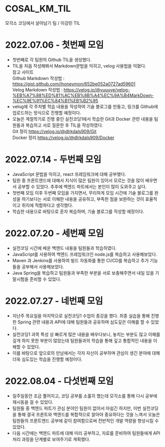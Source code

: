 # COSAL_KM_TIL
모각소 코딩에서 살아남기 팀 / 이강민 TIL

# 2022.07.06 - 첫번째 모임
* 첫번째로 각 팀원의 Github TIL을 생성했다.
* TIL을 처음 작성해봐서 Markdown문법을 익히고, velog 사용법을 익혔다.   
참고 사이트   
Github Markdown 작성법 : <https://gist.github.com/ihoneymon/652be052a0727ad59601>   
Velog Markdown 작성법 : <https://velog.io/@yuuuye/velog-%EB%A7%88%ED%81%AC%EB%8B%A4%EC%9A%B4MarkDown-%EC%9E%91%EC%84%B1%EB%B2%95>
* velog에 각 주차별 학습 내용을 작성하여 기술 블로그를 만들고, 링크를 Github에 업로드하는 방식으로 진행할 예정이다.
* 오늘은 계절학기로 진행 중인 실전코딩1에서 학습한 Git과 Docker 관련 내용을 팀원들과 복습하고 서로 질문한 후 TIL을 작성하였다.   
Git 정리 <https://velog.io/@dlrkdals909/Git>   
Docker 정리 <https://velog.io/@dlrkdals909/Docker>

# 2022.07.14 - 두번째 모임
* JavaScript 문법을 익히고, react 프레임워크에 대해 공부했다.
* 팀원 중 프론트엔드에 대해서 지식이 많은 팀원이 있어서 모르는 것을 많이 배우면서 공부할 수 있었다. 추후에 백엔드 파트에서는 본인이 많이 도와주고 싶다.
* 첫번째 모임 이후 두번째 모임을 가지면서, 무리하게 모임 시간에 기술 블로그를 완성을 하기보다는 서로 이해한 내용을 공유하고, 부족한 점을 보완하는 것이 효율적이고 취지에 적합하다고 생각했다.
* 학습한 내용으로 바탕으로 혼자 복습하며, 기술 블로그를 작성할 예정이다.

# 2022.07.20 - 세번째 모임
* 실전코딩 시간에 배운 백엔드 내용을 팀원들과 학습하였다.
* JavaScript를 사용하여 백엔드 프레임워크인 node.js를 복습하고 사용해보았다.
* Maven 과 Jenkins를 사용하여 빌드 자동화를 통한 CI/CD를 복습하고 추가 기능들을 공부해서 사용해보았다.
* Java Spring을 복습하고 팀원들과 부족한 부분을 서로 보충해주면서 내일 있을 기말시험을 준비할 수 있었다.

# 2022.07.27 - 네번째 모임
* 지난주 목요일을 마지막으로 실전코딩1 수업이 종강을 했다. 최종 실습을 통해 진행한 Spring 관련 내용과 API에 대해 팀원들과 공유하며 심도깊은 이해를 할 수 있었다.
* 실전코딩1 과목 특성 상 빠르게 많은 내용을 배우다보니, 놓치는 부분도 많고 이해를 깊게 하지 못한 부분이 많았는데 팀원들과의 학습을 통해 깊고 통합적인 내용을 이해할 수 있었다.
* 이를 바탕으로 앞으로의 만남에서는 각자 자신이 공부하며 관심이 생긴 분야에 대해 더욱 심도있는 학습을 진행할 예정이다.

# 2022.08.04 - 다섯번째 모임
* 일주일동안 조금 풀어지고, 코딩 공부를 소홀히 했는데 모각소를 통해 다시 공부에 재시동을 걸 수 있었다.
* 팀원들 중 백엔드 파트가 관심 분야인 팀원이 없어서 아쉽긴 하지만, 이번 실전코딩을 통해 결국 프론트와 백엔드를 복합적으로 알아야 중요하다는 것을 느껴서 오늘은 팀원들의 프론트엔드 공부에 같이 참여함으로써 전반적인 개발 역량을 향상시킬 수 있었다.
* 다음 시간에는 백엔드 파트에 대해 미리 공부하고, 자료를 준비하여 팀원들에게 API 처리 과정을 단계별로 보여주기로 계획했다.
